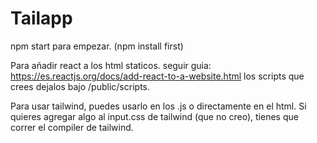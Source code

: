 # Tailapp

npm start para empezar. (npm install first)

Para añadir react a los html staticos. seguir guia: https://es.reactjs.org/docs/add-react-to-a-website.html los scripts que crees dejalos bajo /public/scripts.

Para usar tailwind, puedes usarlo en los .js o directamente en el html.
Si quieres agregar algo al input.css de tailwind (que no creo), tienes que correr el compiler de tailwind.


